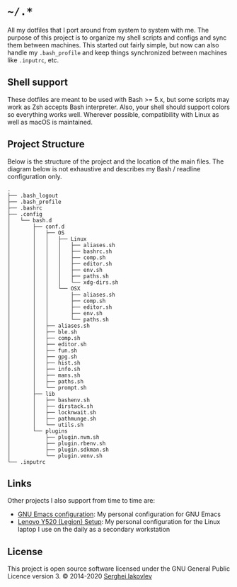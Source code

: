 # `~/.*`

All my dotfiles that I port around from system to system with me.  The
purpose of this project is to organize my shell scripts and configs and sync
them between machines.  This started out fairly simple, but now can also
handle my `.bash_profile` and keep things synchronized between machines like
`.inputrc`, etc.

## Shell support

These dotfiles are meant to be used with Bash >= 5.x, but some scripts may
work as Zsh accepts Bash interpreter.  Also, your shell should support
colors so everything works well.  Wherever possible, compatibility with
Linux as well as macOS is maintained.

## Project Structure

Below is the structure of the project and the location of the main
files. The diagram below is not exhaustive and describes my Bash / readline
configuration only.

```
.
├── .bash_logout
├── .bash_profile
├── .bashrc
├── .config
│   └── bash.d
│       ├── conf.d
│       │   ├── OS
│       │   │   ├── Linux
│       │   │   │   ├── aliases.sh
│       │   │   │   ├── bashrc.sh
│       │   │   │   ├── comp.sh
│       │   │   │   ├── editor.sh
│       │   │   │   ├── env.sh
│       │   │   │   ├── paths.sh
│       │   │   │   └── xdg-dirs.sh
│       │   │   └── OSX
│       │   │       ├── aliases.sh
│       │   │       ├── comp.sh
│       │   │       ├── editor.sh
│       │   │       ├── env.sh
│       │   │       └── paths.sh
│       │   ├── aliases.sh
│       │   ├── ble.sh
│       │   ├── comp.sh
│       │   ├── editor.sh
│       │   ├── fun.sh
│       │   ├── gpg.sh
│       │   ├── hist.sh
│       │   ├── info.sh
│       │   ├── mans.sh
│       │   ├── paths.sh
│       │   └── prompt.sh
│       ├── lib
│       │   ├── bashenv.sh
│       │   ├── dirstack.sh
│       │   ├── locknwait.sh
│       │   ├── pathmunge.sh
│       │   └── utils.sh
│       └── plugins
│           ├── plugin.nvm.sh
│           ├── plugin.rbenv.sh
│           ├── plugin.sdkman.sh
│           └── plugin.venv.sh
└── .inputrc
```

## Links

Other projects I also support from time to time are:

- [GNU Emacs configuration](https://github.com/sergeyklay/.emacs.d): My personal configuration for GNU Emacs
- [Lenovo Y520 (Legion) Setup](https://github.com/sergeyklay/lenovo-legion-y520-15ikbn): My personal configuration for the Linux laptop I use on the daily as a secondary workstation

## License

This project is open source software licensed under the GNU General Public
Licence version 3.  © 2014-2020 [Serghei Iakovlev](https://github.com/sergeyklay)
